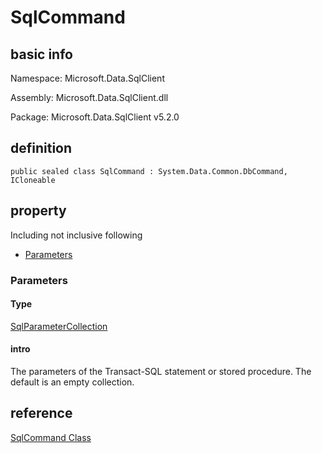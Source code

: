 # SqlCommand
## basic info
Namespace:
Microsoft.Data.SqlClient

Assembly:
Microsoft.Data.SqlClient.dll

Package:
Microsoft.Data.SqlClient v5.2.0

## definition
```
public sealed class SqlCommand : System.Data.Common.DbCommand, ICloneable
```

## property
Including not inclusive following
+ [Parameters](https://learn.microsoft.com/en-us/dotnet/api/microsoft.data.sqlclient.sqlcommand.parameters?view=sqlclient-dotnet-standard-5.2#microsoft-data-sqlclient-sqlcommand-parameters)

### Parameters
#### Type
[SqlParameterCollection](https://learn.microsoft.com/en-us/dotnet/api/microsoft.data.sqlclient.sqlparametercollection?view=sqlclient-dotnet-standard-5.2)

#### intro
The parameters of the Transact-SQL statement or stored procedure. The default is an empty collection.
## reference
[SqlCommand Class](https://learn.microsoft.com/en-us/dotnet/api/microsoft.data.sqlclient.sqlcommand?view=sqlclient-dotnet-standard-5.2)

